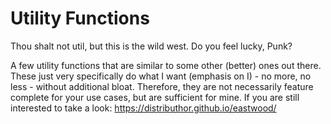 # Utility Functions

Thou shalt not util, but this is the wild west. Do you feel lucky, Punk?

A few utility functions that are similar to some other (better) ones out there. These just very specifically do what I want (emphasis on I) - no more, no less - without additional bloat. Therefore, they are not necessarily feature complete for your use cases, but are sufficient for mine. If you are still interested to take a look: https://distributhor.github.io/eastwood/

